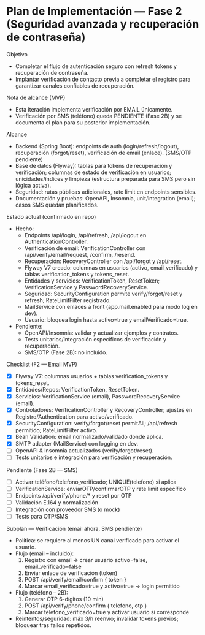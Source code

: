 # Plan de Implementación — Fase 2 (Seguridad avanzada y recuperación de contraseña)

Objetivo
- Completar el flujo de autenticación seguro con refresh tokens y recuperación de contraseña.
- Implantar verificación de contacto previa a completar el registro para garantizar canales confiables de recuperación.

Nota de alcance (MVP)
- Esta iteración implementa verificación por EMAIL únicamente.
- Verificación por SMS (teléfono) queda PENDIENTE (Fase 2B) y se documenta el plan para su posterior implementación.

Alcance
- Backend (Spring Boot): endpoints de auth (login/refresh/logout), recuperación (forgot/reset), verificación de email (enlace). (SMS/OTP pendiente)
- Base de datos (Flyway): tablas para tokens de recuperación y verificación; columnas de estado de verificación en usuarios; unicidades/índices y limpieza (estructura preparada para SMS pero sin lógica activa).
- Seguridad: rutas públicas adicionales, rate limit en endpoints sensibles.
- Documentación y pruebas: OpenAPI, Insomnia, unit/integration (email); casos SMS quedan planificados.

Estado actual (confirmado en repo)
- Hecho:
  - Endpoints /api/login, /api/refresh, /api/logout en AuthenticationController.
  - Verificación de email: VerificationController con /api/verify/email/request, /confirm, /resend.
  - Recuperación: RecoveryController con /api/forgot y /api/reset.
  - Flyway V7 creado: columnas en usuarios (activo, email_verificado) y tablas verification_tokens y tokens_reset.
  - Entidades y servicios: VerificationToken, ResetToken; VerificationService y PasswordRecoveryService.
  - Seguridad: SecurityConfiguration permite verify/forgot/reset y refresh; RateLimitFilter registrado.
  - MailService con enlaces a front (app.mail.enabled para modo log en dev).
  - Usuario: bloquea login hasta activo=true y emailVerificado=true.
- Pendiente:
  - OpenAPI/Insomnia: validar y actualizar ejemplos y contratos.
  - Tests unitarios/integración específicos de verificación y recuperación.
  - SMS/OTP (Fase 2B): no incluido.

Checklist (F2 — Email MVP)
- [x] Flyway V7: columnas usuarios + tablas verification_tokens y tokens_reset.
- [x] Entidades/Repos: VerificationToken, ResetToken.
- [x] Servicios: VerificationService (email), PasswordRecoveryService (email).
- [x] Controladores: VerificationController y RecoveryController; ajustes en Registro/Authentication para activo/verificado.
- [x] SecurityConfiguration: verify/forgot/reset permitAll; /api/refresh permitido; RateLimitFilter activo.
- [x] Bean Validation: email normalizado/validado donde aplica.
- [x] SMTP adapter (MailService) con logging en dev.
- [ ] OpenAPI & Insomnia actualizados (verify/forgot/reset).
- [ ] Tests unitarios e integración para verificación y recuperación.

Pendiente (Fase 2B — SMS)
- [ ] Activar teléfono/telefono_verificado; UNIQUE(telefono) si aplica
- [ ] VerificationService: enviarOTP/confirmarOTP y rate limit específico
- [ ] Endpoints /api/verify/phone/* y reset por OTP
- [ ] Validación E.164 y normalización
- [ ] Integración con proveedor SMS (o mock)
- [ ] Tests para OTP/SMS

Subplan — Verificación (email ahora, SMS pendiente)
- Política: se requiere al menos UN canal verificado para activar el usuario.
- Flujo (email – incluido):
  1) Registro con email → crear usuario activo=false, email_verificado=false
  2) Enviar enlace de verificación (token)
  3) POST /api/verify/email/confirm { token }
  4) Marcar email_verificado=true y activo=true → login permitido
- Flujo (teléfono – 2B):
  1) Generar OTP 6-dígitos (10 min)
  2) POST /api/verify/phone/confirm { telefono, otp }
  3) Marcar telefono_verificado=true y activar usuario si corresponde
- Reintentos/seguridad: máx 3/h reenvío; invalidar tokens previos; bloquear tras fallos repetidos.
